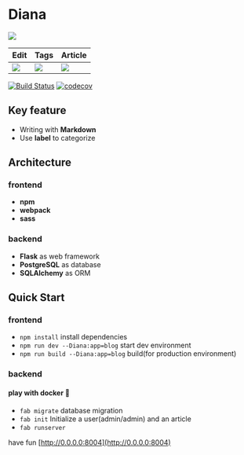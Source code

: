 # Diana
[![](http://img.l.jifangcheng.com/9a1600e2c26fd6180663bc88581f70f3580d2494.png)](https://l.jifangcheng.com)

Edit | Tags | Article
--- | --- | ---
![](http://img.l.jifangcheng.com/ccb802efdf2324a1bc5b1c9c4bb4b6872ba2fd54.png) | ![](http://img.l.jifangcheng.com/bca54377ba24092cf7f8404bca6aff9b7951381b.png) | ![](http://img.l.jifangcheng.com/3138596bb343f210d7aa238165817ece3efd7a83.png)

[![Build Status](https://travis-ci.org/iawia002/Diana.svg?branch=master)](https://travis-ci.org/iawia002/Diana)
[![codecov](https://codecov.io/gh/iawia002/Diana/branch/master/graph/badge.svg)](https://codecov.io/gh/iawia002/Diana)

## Key feature
* Writing with __Markdown__
* Use __label__ to categorize

## Architecture
### frontend
* __npm__
* __webpack__
* __sass__

### backend
* __Flask__ as web framework
* __PostgreSQL__ as database
* __SQLAlchemy__ as ORM

## Quick Start
### frontend
* `npm install` install dependencies
* `npm run dev --Diana:app=blog` start dev environment
* `npm run build --Diana:app=blog` build(for production environment)

### backend

#### play with docker 🐳
* `fab migrate` database migration
* `fab init` Initialize a user(admin/admin) and an article
* `fab runserver`

have fun [http://0.0.0.0:8004](http://0.0.0.0:8004)

